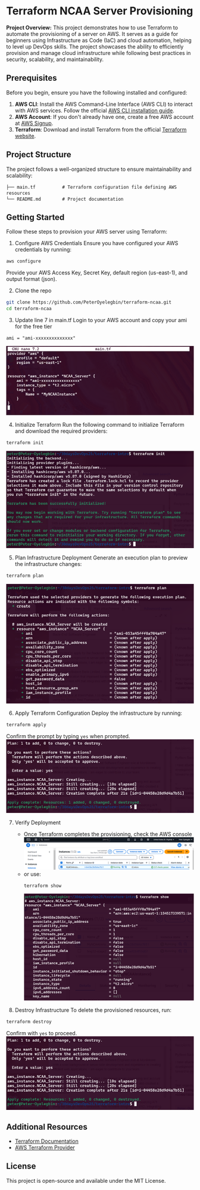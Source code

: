 # Terraform NCAA Server Provisioning
**Project Overview:** This project demonstrates how to use Terraform to automate the provisioning of a server on AWS. It serves as a guide for beginners using Infrastructure as Code (IaC) and cloud automation, helping to level up DevOps skills. The project showcases the ability to efficiently provision and manage cloud infrastructure while following best practices in security, scalability, and maintainability.

## Prerequisites
Before you begin, ensure you have the following installed and configured:
1. **AWS CLI**: Install the AWS Command-Line Interface (AWS CLI) to interact with AWS services. Follow the official [AWS CLI installation guide](https://docs.aws.amazon.com/cli/latest/userguide/install-cliv2.html).
2. **AWS Account**: If you don't already have one, create a free AWS account at [AWS Signup](https://aws.amazon.com/).
3. **Terraform**: Download and install Terraform from the official [Terraform website](https://developer.hashicorp.com/terraform/downloads).

## Project Structure
The project follows a well-organized structure to ensure maintainability and scalability:
```
├── main.tf          # Terraform configuration file defining AWS resources
└── README.md        # Project documentation
```

## Getting Started
Follow these steps to provision your AWS server using Terraform:
1. Configure AWS Credentials
Ensure you have configured your AWS credentials by running:
```sh
aws configure
```
Provide your AWS Access Key, Secret Key, default region (us-east-1), and output format (json).

2. Clone the repo
```sh
git clone https://github.com/PeterOyelegbin/terraform-ncaa.git
cd terraform-ncaa
```

3. Update line 7 in main.tf
Login to your AWS account and copy your ami for the free tier
```
ami = "ami-xxxxxxxxxxxxxx"
```
![update_main](images/main_file.png)

4. Initialize Terraform
Run the following command to initialize Terraform and download the required providers:
```sh
terraform init
```
![terraform_init](images/terraform_init.png)

5. Plan Infrastructure Deployment
Generate an execution plan to preview the infrastructure changes:
```sh
terraform plan
```
![terraform_plan](images/terraform_plan.png)

6. Apply Terraform Configuration
Deploy the infrastructure by running:
```sh
terraform apply
```
Confirm the prompt by typing `yes` when prompted.
![terraform_apply](images/terraform_apply.png)

7. Verify Deployment
   - Once Terraform completes the provisioning, check the AWS console
     ![sample](images/sample.png)
   - or use:
     ```sh
     terraform show
     ```
     ![terraform_show](images/terraform_show.png)

8. Destroy Infrastructure
To delete the provisioned resources, run:
```sh
terraform destroy
```
Confirm with `yes` to proceed.
![terraform_destroy](images/terraform_apply.png)

## Additional Resources
- [Terraform Documentation](https://developer.hashicorp.com/terraform/docs)
- [AWS Terraform Provider](https://registry.terraform.io/providers/hashicorp/aws/latest/docs)

## License
This project is open-source and available under the MIT License.
